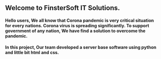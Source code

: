 ## Welcome to FinsterSoft IT Solutions.

#### Hello users, We all know that Corona pandemic is very critical situation for every nations. Corona virus is spreading significantly. To support government of any nation, We have find a solution to overcome the pandemic.
#### In this project, Our team developed a server base software using python and little bit html and css.
 
